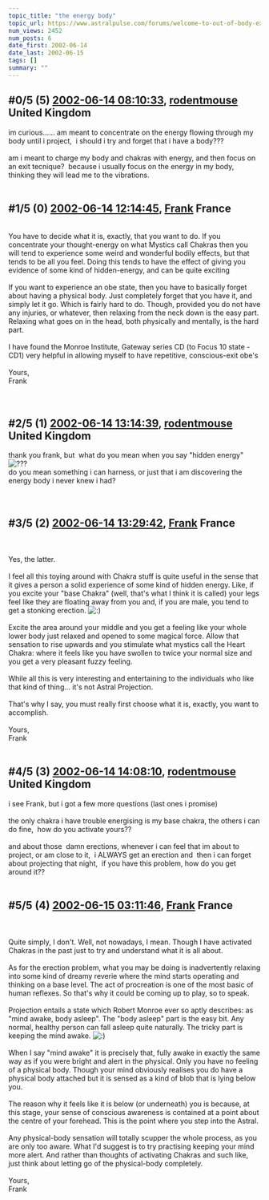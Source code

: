```yaml
---
topic_title: "the energy body"
topic_url: https://www.astralpulse.com/forums/welcome-to-out-of-body-experiences!/the-energy-body
num_views: 2452
num_posts: 6
date_first: 2002-06-14
date_last: 2002-06-15
tags: []
summary: ""
---
```


## \#0/5 (5) [2002-06-14 08:10:33](https://www.astralpulse.com/forums/index.php?msg=116866), [rodentmouse](https://www.astralpulse.com/forums/profile/?u=554) United Kingdom ##
<section>
im curious...... am meant to concentrate on the energy flowing through my body until i project,  i should i try and forget that i have a body???
<br>
<br>
am i meant to charge my body and chakras with energy, and then focus on an exit tecnique?  because i usually focus on the energy in my body, thinking they will lead me to the vibrations.
<br>
<br>
</section>

## \#1/5 (0) [2002-06-14 12:14:45](https://www.astralpulse.com/forums/index.php?msg=6761), [Frank](https://www.astralpulse.com/forums/profile/?u=359) France ##
<section>
<br>
You have to decide what it is, exactly, that you want to do. If you concentrate your thought-energy on what Mystics call Chakras then you will tend to experience some weird and wonderful bodily effects, but that tends to be all you feel. Doing this tends to have the effect of giving you evidence of some kind of hidden-energy, and can be quite exciting
<br>
<br>
If you want to experience an obe state, then you have to basically forget about having a physical body. Just completely forget that you have it, and simply let it go. Which is fairly hard to do. Though, provided you do not have any injuries, or whatever, then relaxing from the neck down is the easy part. Relaxing what goes on in the head, both physically and mentally, is the hard part.
<br>
<br>
I have found the Monroe Institute, Gateway series CD (to Focus 10 state - CD1) very helpful in allowing myself to have repetitive, conscious-exit obe's
<br>
<br>
Yours,
<br>
Frank
<br>
<br>
<br>
</section>

## \#2/5 (1) [2002-06-14 13:14:39](https://www.astralpulse.com/forums/index.php?msg=6763), [rodentmouse](https://www.astralpulse.com/forums/profile/?u=554) United Kingdom ##
<section>
thank you frank, but  what do you mean when you say "hidden energy"
<img alt="???" class="smiley" src="https://www.astralpulse.com/forums/Smileys/fugue/huh.png" title="Huh"/>
<br>
do you mean something i can harness, or just that i am discovering the energy body i never knew i had?
<br>
<br>
<br>
</section>

## \#3/5 (2) [2002-06-14 13:29:42](https://www.astralpulse.com/forums/index.php?msg=6766), [Frank](https://www.astralpulse.com/forums/profile/?u=359) France ##
<section>
<br>
<br>
Yes, the latter.
<br>
<br>
I feel all this toying around with Chakra stuff is quite useful in the sense that it gives a person a solid experience of some kind of hidden energy. Like, if you excite your "base Chakra" (well, that's what I think it is called) your legs feel like they are floating away from you and, if you are male, you tend to get a stonking erection.
<img alt=":)" class="smiley" src="https://www.astralpulse.com/forums/Smileys/fugue/smiley.png" title="Smiley"/>
<br>
<br>
Excite the area around your middle and you get a feeling like your whole lower body just relaxed and opened to some magical force. Allow that sensation to rise upwards and you stimulate what mystics call the Heart Chakra: where it feels like you have swollen to twice your normal size and you get a very pleasant fuzzy feeling.
<br>
<br>
While all this is very interesting and entertaining to the individuals who like that kind of thing... it's not Astral Projection.
<br>
<br>
That's why I say, you must really first choose what it is, exactly, you want to accomplish.
<br>
<br>
Yours,
<br>
Frank
<br>
<br>
</section>

## \#4/5 (3) [2002-06-14 14:08:10](https://www.astralpulse.com/forums/index.php?msg=6769), [rodentmouse](https://www.astralpulse.com/forums/profile/?u=554) United Kingdom ##
<section>
i see Frank, but i got a few more questions (last ones i promise)
<br>
<br>
the only chakra i have trouble energising is my base chakra, the others i can do fine,  how do you activate yours??
<br>
<br>
and about those  damn erections, whenever i can feel that im about to project, or am close to it,  i ALWAYS get an erection and  then i can forget about projecting that night,  if you have this problem, how do you get around it??
<br>
<br>
</section>

## \#5/5 (4) [2002-06-15 03:11:46](https://www.astralpulse.com/forums/index.php?msg=6795), [Frank](https://www.astralpulse.com/forums/profile/?u=359) France ##
<section>
<br>
<br>
Quite simply, I don't. Well, not nowadays, I mean. Though I have activated Chakras in the past just to try and understand what it is all about.
<br>
<br>
As for the erection problem, what you may be doing is inadvertently relaxing into some kind of dreamy reverie where the mind starts operating and thinking on a base level. The act of procreation is one of the most basic of human reflexes. So that's why it could be coming up to play, so to speak.
<br>
<br>
Projection entails a state which Robert Monroe ever so aptly describes: as "mind awake, body asleep". The "body asleep" part is the easy bit. Any normal, healthy person can fall asleep quite naturally. The tricky part is keeping the mind awake.
<img alt=":)" class="smiley" src="https://www.astralpulse.com/forums/Smileys/fugue/smiley.png" title="Smiley"/>
<br>
<br>
When I say "mind awake" it is precisely that, fully awake in exactly the same way as if you were bright and alert in the physical. Only you have no feeling of a physical body. Though your mind obviously realises you do have a physical body attached but it is sensed as a kind of blob that is lying below you.
<br>
<br>
The reason why it feels like it is below (or underneath) you is because, at this stage, your sense of conscious awareness is contained at a point about the centre of your forehead. This is the point where you step into the Astral.
<br>
<br>
Any physical-body sensation will totally scupper the whole process, as you are only too aware. What I'd suggest is to try practising keeping your mind more alert. And rather than thoughts of activating Chakras and such like, just think about letting go of the physical-body completely.
<br>
<br>
Yours,
<br>
Frank
<br>
<br>
<br>
<br>
</section>